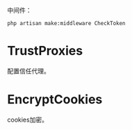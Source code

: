 中间件：  
```
php artisan make:middleware CheckToken
```

# TrustProxies
配置信任代理。  

# EncryptCookies
cookies加密。  
